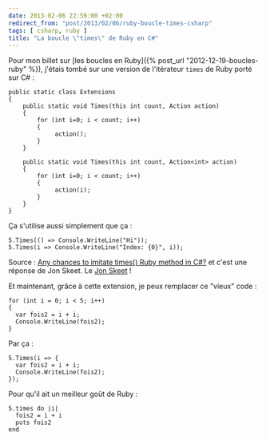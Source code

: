 ```yaml
---
date: 2013-02-06 22:59:00 +02:00
redirect_from: "post/2013/02/06/ruby-boucle-times-csharp"
tags: [ csharp, ruby ]
title: "La boucle \"times\" de Ruby en C#"
---
```


Pour mon billet sur [les
boucles en Ruby]({% post_url "2012-12-19-boucles-ruby" %}), j'étais tombé sur une version de l'itérateur
`times` de Ruby porté sur C# :

```
public static class Extensions
{
    public static void Times(this int count, Action action)
    {
        for (int i=0; i < count; i++)
        {
             action();
        }
    }

    public static void Times(this int count, Action<int> action)
    {
        for (int i=0; i < count; i++)
        {
             action(i);
        }
    }
}
```

Ça s'utilise aussi simplement que ça :

```
5.Times(() => Console.WriteLine("Hi"));
5.Times(i => Console.WriteLine("Index: {0}", i));
```

Source : [Any chances to imitate times() Ruby method in C#?](http://stackoverflow.com/questions/177538/any-chances-to-imitate-times-ruby-method-in-c) et c'est
une réponse de Jon Skeet. Le [Jon Skeet](http://askjonskeet.com/) !

Et maintenant, grâce à cette extension, je peux remplacer ce "vieux"
code :

```
for (int i = 0; i < 5; i++)
{
  var fois2 = i + i;
  Console.WriteLine(fois2);
}
```

Par ça :

```
5.Times(i => {
  var fois2 = i + i;
  Console.WriteLine(fois2);
});
```

Pour qu'il ait un meilleur goût de Ruby :

```
5.times do |i|
  fois2 = i + i
  puts fois2
end
```
